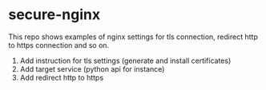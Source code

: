 # secure-nginx

This repo shows examples of nginx settings for tls connection, redirect http to https connection
and so on.

1. Add instruction for tls settings (generate and install certificates)
2. Add target service (python api for instance)
3. Add redirect http to https